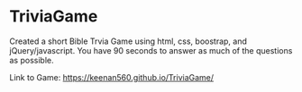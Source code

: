 # TriviaGame

Created a short Bible Trvia Game using html, css, boostrap, and jQuery/javascript. You have 90 seconds to answer as much of the questions as possible.

Link to Game:
https://keenan560.github.io/TriviaGame/
